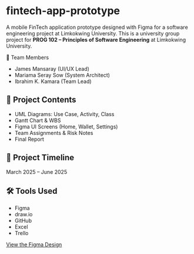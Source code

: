 # fintech-app-prototype
A mobile FinTech application prototype designed with Figma for a software engineering project at Limkokwing University.
This is a university group project for **PROG 102 – Principles of Software Engineering** at Limkokwing University.

👥 Team Members
- James Mansaray (UI/UX Lead)
- Mariama Seray Sow (System Architect)
- Ibrahim K. Kamara (Team Lead)


## 📁 Project Contents
- UML Diagrams: Use Case, Activity, Class
- Gantt Chart & WBS
- Figma UI Screens (Home, Wallet, Settings)
- Team Assignments & Risk Notes
- Final Report

## 📅 Project Timeline
March 2025 – June 2025

## 🛠️ Tools Used
- Figma
- draw.io
- GitHub
- Excel
- Trello


[View the Figma Design](https://www.figma.com/proto/nU1JMVXszTWAOl9BpBTOMn/Fintech-App?node-id=131-98&t=PqgF7ZN5Sg3IMjZX-0&scaling=scale-down&content-scaling=fixed&page-id=0%3A1&starting-point-node-id=46%3A117)

